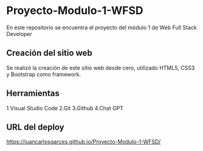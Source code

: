 # Proyecto-Modulo-1-WFSD
En este repositorio se encuentra el proyecto del módulo 1 de Web Full Stack Developer

## Creación del sitio web
Se realizó la creación de este sitio web desde cero, utilizado HTML5, CSS3 y Bootstrap como framework.

## Herramientas
1.Visual Studio Code
2.Git
3.Github
4.Chat GPT

## URL del deploy
https://juancarlosgarces.github.io/Proyecto-Modulo-1-WFSD/
